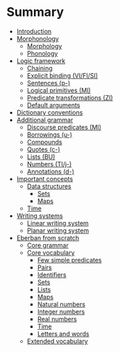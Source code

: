 # Summary

- [Introduction](introduction.md)
- [Morphonology]()
  - [Morphology](morphonology/morphology.md)
  - [Phonology](morphonology/phonology.md)
- [Logic framework](logic/intro.md)
  - [Chaining](logic/chaining.md)
  - [Explicit binding (VI/FI/SI)](logic/explicit_binding.md)
  - [Sentences (p-)](logic/sentences.md)
  - [Logical primitives (MI)](logic/primitives.md)
  - [Predicate transformations (ZI)](logic/transformations.md)
  - [Default arguments](logic/default.md)
- [Dictionary conventions](dictionary_conventions.md)
- [Additional grammar]()
  - [Discourse predicates (MI)](grammar/discourse.md)
  - [Borrowings (u-)](grammar/borrowings.md)
  - [Compounds](grammar/compounds.md)
  - [Quotes (c-)](grammar/quotes.md)
  - [Lists (BU)](grammar/lists.md)
  - [Numbers (TI/j-)](grammar/numbers.md)
  - [Annotations (d-)](grammar/annotations.md)
- [Important concepts]()
  - [Data structures]()
    - [Sets]()
    - [Maps]()
  - [Time](concepts/time.md)
- [Writing systems](writing/intro.md)
  - [Linear writing system](writing/linear.md)
  - [Planar writing system]()
- [Eberban from scratch](from_scratch/intro.md)
  - [Core grammar](from_scratch/step1.md)
  - [Core vocabulary]()
    - [Few simple predicates](from_scratch/step2/simple.md)
    - [Pairs](from_scratch/step2/pairs.md)
    - [Identifiers](from_scratch/step2/idents.md)
    - [Sets](from_scratch/step2/sets.md)
    - [Lists](from_scratch/step2/lists.md)
    - [Maps](from_scratch/step2/maps.md)
    - [Natural numbers]()
    - [Integer numbers]()
    - [Real numbers]()
    - [Time](from_scratch/step2/time.md)
    - [Letters and words]()
  - [Extended vocabulary]()
